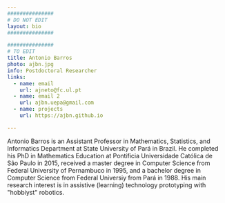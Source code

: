 ```yaml
---
###############
# DO NOT EDIT
layout: bio
###############

###############
# TO EDIT
title: Antonio Barros
photo: ajbn.jpg
info: Postdoctoral Researcher
links:
  - name: email
    url: ajneto@fc.ul.pt
  - name: email 2
    url: ajbn.uepa@gmail.com
  - name: projects
    url: https://ajbn.github.io

---
```


Antonio Barros is an Assistant Professor in Mathematics, Statistics,
and Informatics Department at State University of Pará in Brazil. He
completed his PhD in Mathematics Education at Pontificia Universidade
Católica de São Paulo in 2015, received a master degree in Computer
Science from Federal University of Pernambuco in 1995, and a bachelor
degree in Computer Science from Federal Universiy from Pará in 1988.
His main research interest is in assistive (learning) technology
prototyping with "hobbiyst" robotics.
